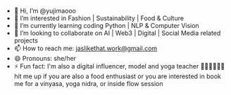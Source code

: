 - 👋 Hi, I’m @yujimaooo
- 👀 I’m interested in Fashion | Sustainability | Food & Culture
- 🌱 I’m currently learning coding Python | NLP & Computer Vision
- 💞️ I’m looking to collaborate on AI | Web3 | Digital | Social Media related projects
- 📫 How to reach me: jaslikethat.work@gmail.com
- 😄 Pronouns: she/her
- ⚡ Fun fact: I'm also a digital influencer, model and yoga teacher 🧘🏻‍♀️📸🧋🍕 hit me up if you are also a food enthusiast or you are interested in book me for a vinyasa, yoga nidra, or inside flow session

<!---
yujimaooo/yujimaooo is a ✨ special ✨ repository because its `README.md` (this file) appears on your GitHub profile.
You can click the Preview link to take a look at your changes.
--->
